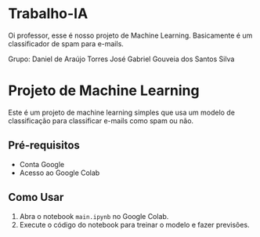 # Trabalho-IA

Oi professor, esse é nosso projeto de Machine Learning. Basicamente é um classificador de spam para e-mails.

Grupo:
Daniel de Araújo Torres
José Gabriel Gouveia dos Santos Silva

# Projeto de Machine Learning

Este é um projeto de machine learning simples que usa um modelo de classificação para classificar e-mails como spam ou não.

## Pré-requisitos

* Conta Google
* Acesso ao Google Colab

## Como Usar

1. Abra o notebook `main.ipynb` no Google Colab.
2. Execute o código do notebook para treinar o modelo e fazer previsões.
